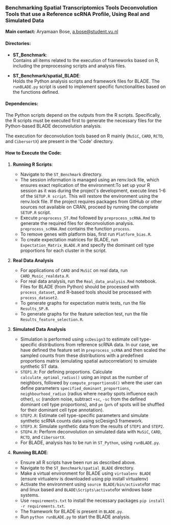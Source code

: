 ### Benchmarking Spatial Transcriptomics Tools Deconvolution Tools that use a Reference scRNA Profile, Using Real and Simulated Data

**Main contact:**
Aryamaan Bose, a.bose@student.vu.nl

#### Directories:

- **ST_Benchmark**:  
  Contains all items related to the execution of frameworks based on R, including the preprocessing scripts and analysis files.

- **ST_Benchmark/spatial_BLADE**:  
  Holds the Python analysis scripts and framework files for BLADE. The `runBLADE.py` script is used to implement specific functionalities based on the functions defined.

#### Dependencies:
The Python scripts depend on the outputs from the R scripts. Specifically, the R scripts must be executed first to generate the necessary files for the Python-based BLADE deconvolution analysis. 

The execution for deconvolution tools based on R mainly (`MuSiC`, `CARD`, `RCTD`, and `CibersortX`) are present in the 'Code' directory.

#### How to Execute the Code:

1. **Running R Scripts**:
   - Navigate to the `ST_Benchmark` directory.
   - The session information is managed using an renv.lock file, which ensures exact replication of the environment:To set up your R session as it was during the project's development, execute lines 1-6 of the `SETUP.R script`. This will restore the environment using the renv.lock file. If the project requires packages from GitHub or other sources not available on CRAN, proceed by running the complete `SETUP.R` script.
   - Execute `preprocess_ST.Rmd` followed by `preprocess_scRNA.Rmd` to generate the required files for deconvolution analysis. `preprocess_scRNA.Rmd` contains the function `process`.
   - To remove genes with platform bias, first run `Platform_bias.R`.
   - To create expectation matrices for BLADE, run `Expectation_Matrix_BLADE.R` and specify the dominant cell type proportions for each cluster in the script.

2. **Real Data Analysis**
   - For applications of `CARD` and `MuSiC` on real data, run `CARD_Music_realdata.R`.
   - For real data analysis, run the `Real_data_analysis.Rmd` notebook. Files for BLADE (from Python) should be processed with `process_dataset`, and R-based tools should be processed with `process_dataset2`. 
   - To generate graphs for expectation matrix tests, run the file `Results_SP.R`.
   - To generate graphs for the feature selection test, run the file `Results_feature_selection.R`.

3. **Simulated Data Analysis**
   - Simulation is performed using `scDesign3` to estimate cell type-specific distributions from reference scRNA data. In our case, we have defined the feature set in `preprocess_scRNA` and then scaled the sampled counts from these distributions with a predefined proportions matrix (emulating spatial autocorrelation) to simulate synthetic ST data. 
   - `STEP1.R`: For defining proportions. Calculate `calculate_optimal_radius()` using an input as the number of neighbors, followed by `compute_proportions6()` where the user can define parameters `specified_dominant_proportions`, `neighbourhood_radius` (radius where nearby spots influence each other), `sc` (random noise, subtract `+sc`, `-sc` from the defined dominant cell type proportions), and `pn` (`pn%` of spots will be shuffled for their dominant cell type annotation).
   - `STEP2.R`: Estimate cell type-specific parameters and simulate synthetic scRNA counts data using scDesign3 framework.
   - `STEP3.R`: Simulate synthetic data from the results of `STEP1` and `STEP2`.
   - `STEP4.R`: Perform deconvolution on simulated data with `MuSiC`, `CARD`, `RCTD`, and `CibersortX`.
   - For BLADE, analysis has to be run in `ST_Python`, using `runBLADE.py`.

4. **Running BLADE**:
   - Ensure all R scripts have been run as described above.
   - Navigate to the `ST_Benchmark/spatial_BLADE` directory.
   - Make a virtual environment for BLADE using `virtualenv BLADE` (ensure virtualenv is downloaded using pip install virtualenv)
   - Activate the environment using `source BLADE/bin/activate`for mac and linux based and `BLADE\Scripts\activate`for windows base systems. 
   - Use `requirements.txt`  to install the necessary packages `pip install -r requirements.txt`. 
   - The framework for BLADE is present in `BLADE.py`.
   - Run `python runBLADE.py` to start the BLADE analysis.
